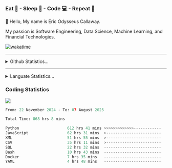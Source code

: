 <h3>Eat 🍴 - Sleep 🛌 - Code 💻 - Repeat 🔁</h3>

👋 Hello, My name is Eric Odysseus Callaway.

My passion is Software Engineering, Data Science, Machine Learning, and Financial Technologies.

[![wakatime](https://wakatime.com/badge/user/6717695f-6a13-47e3-aa16-c813e12c0985.svg)](https://wakatime.com/@6717695f-6a13-47e3-aa16-c813e12c0985)
<hr>
<details>
  <summary>
    Github Statistics...
  </summary>
    <p align="center">
      <img src="https://github-readme-stats.vercel.app/api?username=EricCallaway&show_icons=true"/>
    </p>
</details>
</hr>

<hr>
<details>
  <summary>
    Languate Statistics...
  </summary>
    <p align="center">
      <img src="https://wakatime.com/share/@Odysseus/6fc7c863-6fba-4e57-a6af-ed1f2fa8d560.svg"/>
    </p>
</details>
</hr>


<h3>Coding Statistics</h3>
<img src="https://wakatime.com/share/@Odysseus/5e02c832-9cc5-49a3-8f4c-bd2647d78fca.svg"/>
<!--START_SECTION:waka-->

```python
From: 22 November 2024 - To: 07 August 2025

Total Time: 868 hrs 8 mins

Python                     612 hrs 41 mins >>>>>>>>>>>>>------------   52.23 %
JavaScript                 62 hrs 31 mins  >------------------------   05.33 %
XML                        51 hrs 55 mins  >------------------------   04.43 %
CSV                        35 hrs 11 mins  >------------------------   03.00 %
SQL                        22 hrs 32 mins  -------------------------   01.92 %
Bash                       10 hrs 43 mins  -------------------------   00.91 %
Docker                     7 hrs 35 mins   -------------------------   00.65 %
YAML                       4 hrs 48 mins   -------------------------   00.41 %
```

<!--END_SECTION:waka-->
